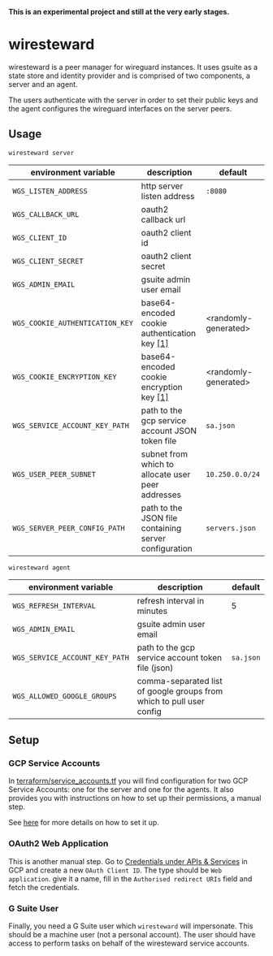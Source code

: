 **This is an experimental project and still at the very early stages.**

# wiresteward

wiresteward is a peer manager for wireguard instances. It uses gsuite as a
state store and identity provider and is comprised of two components, a server
and an agent.

The users authenticate with the server in order to set their public keys and the
agent configures the wireguard interfaces on the server peers.

## Usage

`wiresteward server`

| environment variable | description | default
| --- | --- | ---
| `WGS_LISTEN_ADDRESS` | http server listen address | `:8080`
| `WGS_CALLBACK_URL` | oauth2 callback url |
| `WGS_CLIENT_ID` | oauth2 client id |
| `WGS_CLIENT_SECRET` | oauth2 client secret |
| `WGS_ADMIN_EMAIL` | gsuite admin user email |
| `WGS_COOKIE_AUTHENTICATION_KEY` | base64-encoded cookie authentication key [[1]][session-keys] | &lt;randomly-generated&gt;
| `WGS_COOKIE_ENCRYPTION_KEY` | base64-encoded cookie encryption key [[1]][session-keys] | &lt;randomly-generated&gt;
| `WGS_SERVICE_ACCOUNT_KEY_PATH` | path to the gcp service account JSON token file | `sa.json`
| `WGS_USER_PEER_SUBNET` | subnet from which to allocate user peer addresses | `10.250.0.0/24`
| `WGS_SERVER_PEER_CONFIG_PATH` | path to the JSON file containing server configuration | `servers.json`

`wiresteward agent`

| environment variable | description | default
| --- | --- | ---
| `WGS_REFRESH_INTERVAL` | refresh interval in minutes | 5
| `WGS_ADMIN_EMAIL` | gsuite admin user email |
| `WGS_SERVICE_ACCOUNT_KEY_PATH` | path to the gcp service account token file (json) | `sa.json`
| `WGS_ALLOWED_GOOGLE_GROUPS` | comma-separated list of google groups from which to pull user config |

[session-keys]: https://godoc.org/github.com/gorilla/sessions#NewCookieStore

## Setup

### GCP Service Accounts

In [terraform/service_accounts.tf](terraform/service_accounts.tf) you will find
configuration for two GCP Service Accounts: one for the server and one for the
agents. It also provides you with instructions on how to set up their
permissions, a manual step.

See [here][gcp-domain-wide-delegation] for more details on how to set it up.

### OAuth2 Web Application

This is another manual step. Go to [Credentials under APIs & Services][gcp-oauth2-clients]
in GCP and create a new `OAuth Client ID`. The type should be `Web application`.
give it a name, fill in the `Authorised redirect URIs` field and fetch the
credentials.

### G Suite User

Finally, you need a G Suite user which `wiresteward` will impersonate. This
should be a machine user (not a personal account). The user should have access
to perform tasks on behalf of the wiresteward service accounts.

[gcp-domain-wide-delegation]: https://developers.google.com/admin-sdk/directory/v1/guides/delegation
[gcp-oauth2-clients]: https://console.cloud.google.com/apis/credentials
